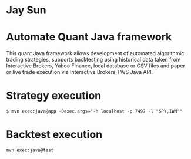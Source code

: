 # Jay Sun

# Automate Quant Java framework
This quant Java framework allows development of automated algorithmic trading strategies, supports backtesting using historical data taken from Interactive Brokers, Yahoo Finance, local database or CSV files and
paper or live trade execution via Interactive Brokers TWS Java API.

# Strategy execution
`$ mvn exec:java@app -Dexec.args="-h localhost -p 7497 -l "SPY,IWM""`

# Backtest execution
`mvn exec:java@test`

